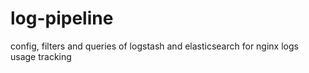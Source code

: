 # log-pipeline
config, filters and queries of logstash and elasticsearch for nginx logs usage tracking
